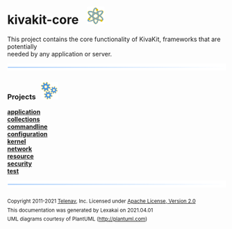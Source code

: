 # kivakit-core &nbsp;&nbsp;![](../documentation/images/nucleus-40.png)

This project contains the core functionality of KivaKit, frameworks that are potentially  
needed by any application or server.

![](documentation/images/horizontal-line.png)

[//]: # (start-user-text)


[//]: # (end-user-text)

### Projects &nbsp; ![](documentation/images/gears-40.png)

[**application**](application/README.md)  
[**collections**](collections/README.md)  
[**commandline**](commandline/README.md)  
[**configuration**](configuration/README.md)  
[**kernel**](kernel/README.md)  
[**network**](network/README.md)  
[**resource**](resource/README.md)  
[**security**](security/README.md)  
[**test**](test/README.md)

[//]: # (start-user-text)


[//]: # (end-user-text)

![](documentation/images/horizontal-line.png)

<sub>Copyright 2011-2021 [Telenav](http://telenav.com), Inc. Licensed under [Apache License, Version 2.0](LICENSE)</sub>  
<sub>This documentation was generated by Lexakai on 2021.04.01</sub>    
<sub>UML diagrams courtesy of PlantUML (http://plantuml.com)</sub>
